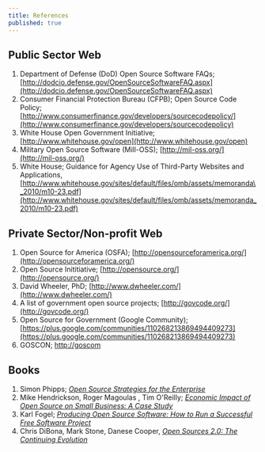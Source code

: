 ```yaml
---
title: References
published: true
---
```


## Public Sector Web
1. Department of Defense (DoD) Open Source Software FAQs; [http://dodcio.defense.gov/OpenSourceSoftwareFAQ.aspx](http://dodcio.defense.gov/OpenSourceSoftwareFAQ.aspx)
1. Consumer Financial Protection Bureau (CFPB); Open Source Code Policy; [http://www.consumerfinance.gov/developers/sourcecodepolicy/](http://www.consumerfinance.gov/developers/sourcecodepolicy)
1. White House Open Government Initiative; [http://www.whitehouse.gov/open](http://www.whitehouse.gov/open)
1. Military Open Source Software (Mill-OSS); [http://mil-oss.org/](http://mil-oss.org/)
1. White House; Guidance for Agency Use of Third-Party Websites and Applications, [http://www.whitehouse.gov/sites/default/files/omb/assets/memoranda\_2010/m10-23.pdf](http://www.whitehouse.gov/sites/default/files/omb/assets/memoranda_2010/m10-23.pdf)


## Private Sector/Non-profit Web
1. Open Source for America (OSFA); [http://opensourceforamerica.org/](http://opensourceforamerica.org/)
1. Open Source Inititiative; [http://opensource.org/](http://opensource.org/)
1. David Wheeler, PhD; [http://www.dwheeler.com/](http://www.dwheeler.com/)
1. A list of government open source projects; [http://govcode.org/](http://govcode.org/)
1. Open Source for Government (Google Community);
   [https://plus.google.com/communities/110268213869494409273](https://plus.google.com/communities/110268213869494409273)
1. GOSCON; [http://goscom](http://goscon.org/)

## Books
1. Simon Phipps; [_Open Source Strategies for the Enterprise_](http://www.amazon.com/Source-Strategies-Enterprise-Simon-Phipps-ebook/dp/B008HMN6EU)
1. Mike Hendrickson, Roger Magoulas , Tim O'Reilly; [_Economic Impact of Open Source on Small Business: A Case Study_](http://www.oreilly.com/programming/free/economic-impact-of-open-source.csp)
1. Karl Fogel; [_Producing Open Source Software: How to Run a Successful Free Software Project_](http://www.amazon.com/Producing-Open-Source-Software-Successful-ebook/dp/B0026OR37Q/ref=sr_1_1?s=digital-text&ie=UTF8&qid=1395782996&sr=1-1&keywords=producing+open+source+software)
1. Chris DiBona, Mark Stone, Danese Cooper, [_Open Sources 2.0: The Continuing
 Evolution_](http://www.amazon.com/Open-Sources-2-0-Continuing-Evolution-ebook/dp/B0026OR2PO/ref=sr_1_1?s=digital-text&ie=UTF8&qid=1395783042&sr=1-1&keywords=open+sources+2.0)
